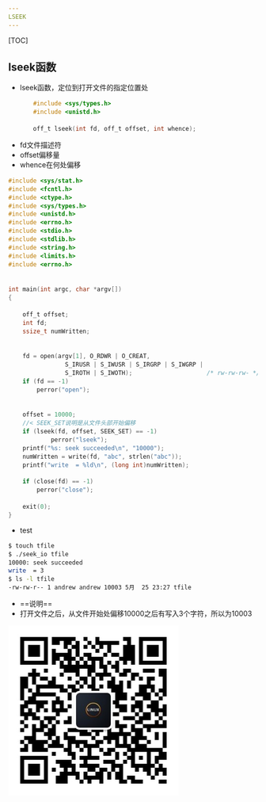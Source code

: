 ```yaml
---
LSEEK
---
```


[TOC]

## lseek函数

- lseek函数，定位到打开文件的指定位置处

```c
       #include <sys/types.h>
       #include <unistd.h>

       off_t lseek(int fd, off_t offset, int whence);
```

- fd文件描述符
- offset偏移量
- whence在何处偏移

```c
#include <sys/stat.h>
#include <fcntl.h>
#include <ctype.h>
#include <sys/types.h>
#include <unistd.h>
#include <errno.h>
#include <stdio.h>
#include <stdlib.h>
#include <string.h>
#include <limits.h>
#include <errno.h>


int main(int argc, char *argv[])
{

    off_t offset;
    int fd;
    ssize_t numWritten;


    fd = open(argv[1], O_RDWR | O_CREAT,
                S_IRUSR | S_IWUSR | S_IRGRP | S_IWGRP |
                S_IROTH | S_IWOTH);                     /* rw-rw-rw- */
    if (fd == -1)
        perror("open");

        
    offset = 10000;
    //< SEEK_SET说明是从文件头部开始偏移
    if (lseek(fd, offset, SEEK_SET) == -1)
            perror("lseek");
    printf("%s: seek succeeded\n", "10000");
    numWritten = write(fd, "abc", strlen("abc"));
    printf("write  = %ld\n", (long int)numWritten);

    if (close(fd) == -1)
        perror("close");

    exit(0);
}

```

- test

```bash
$ touch tfile
$ ./seek_io tfile 
10000: seek succeeded
write  = 3
$ ls -l tfile 
-rw-rw-r-- 1 andrew andrew 10003 5月  25 23:27 tfile
```

- ==说明==
- 打开文件之后，从文件开始处偏移10000之后有写入3个字符，所以为10003



![码上嵌入式](./../../doc/picture/weixin.jpg)